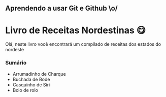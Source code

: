 

## Aprendendo a usar Git e Github  \o/

# Livro de Receitas Nordestinas :yum: 

Olá, neste livro você encontrará um compilado de receitas dos estados do nordeste

### Sumário

- Arrumadinho de Charque
- Buchada de Bode
- Casquinho de Siri
- Bolo de rolo 
